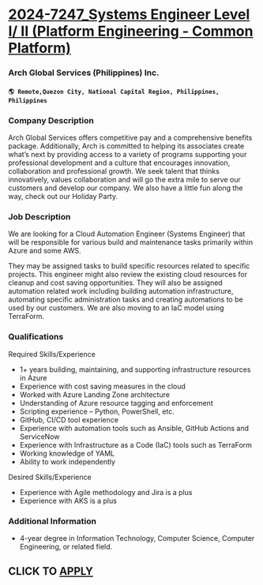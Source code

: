 # [2024-7247_Systems Engineer Level I/ II (Platform Engineering - Common Platform)](https://www.remotewlb.com/apply/2024-7247-systems-engineer-level-i-ii-platform-engineering-common-platform)  
### Arch Global Services (Philippines) Inc.  
#### `🌎 Remote,Quezon City, National Capital Region, Philippines, Philippines`  

### **Company Description**

Arch Global Services offers competitive pay and a comprehensive benefits package. Additionally, Arch is committed to helping its associates create what’s next by providing access to a variety of programs supporting your professional development and a culture that encourages innovation, collaboration and professional growth. We seek talent that thinks innovatively, values collaboration and will go the extra mile to serve our customers and develop our company. We also have a little fun along the way, check out our Holiday Party.

###  **Job Description**

We are looking for a Cloud Automation Engineer (Systems Engineer) that will be responsible for various build and maintenance tasks primarily within Azure and some AWS.

They may be assigned tasks to build specific resources related to specific projects. This engineer might also review the existing cloud resources for cleanup and cost saving opportunities. They will also be assigned automation related work including building automation infrastructure, automating specific administration tasks and creating automations to be used by our customers. We are also moving to an IaC model using TerraForm.

###  **Qualifications**

Required Skills/Experience

  * 1+ years building, maintaining, and supporting infrastructure resources in Azure
  * Experience with cost saving measures in the cloud
  * Worked with Azure Landing Zone architecture
  * Understanding of Azure resource tagging and enforcement
  * Scripting experience – Python, PowerShell, etc.
  * GitHub, CI/CD tool experience
  * Experience with automation tools such as Ansible, GitHub Actions and ServiceNow
  * Experience with Infrastructure as a Code (IaC) tools such as TerraForm
  * Working knowledge of YAML
  * Ability to work independently

Desired Skills/Experience

  * Experience with Agile methodology and Jira is a plus
  * Experience with AKS is a plus

###  **Additional Information**

  * 4-year degree in Information Technology, Computer Science, Computer Engineering, or related field.

  
## CLICK TO [APPLY](https://www.remotewlb.com/apply/2024-7247-systems-engineer-level-i-ii-platform-engineering-common-platform)

